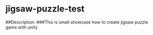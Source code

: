 # jigsaw-puzzle-test

##Description:
	###This is small showcase how to create jigsaw puzzle game with unity